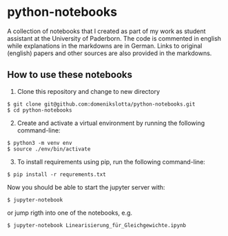 # python-notebooks
A collection of notebooks that I created as part of my work as student assistant at the University of Paderborn.
The code is commented in english while explanations in the markdowns are in German. Links to original (english) papers and other sources are also provided in the markdowns.

## How to use these notebooks

1. Clone this repository and change to new directory

```
$ git clone git@github.com:domenikslotta/python-notebooks.git
$ cd python-notebooks
```

2. Create and activate a virtual environment by running the following command-line:

```
$ python3 -m venv env
$ source ./env/bin/activate
```

3. To install requirements using pip, run the following command-line:

```
$ pip install -r requrements.txt
```

Now you should be able to start the jupyter server with:

```
$ jupyter-notebook
```

or jump rigth into one of the notebooks, e.g. 

```
$ jupyter-notebook Linearisierung_für_Gleichgewichte.ipynb
```
